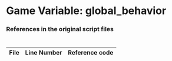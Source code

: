 # Game Variable: global_behavior
### References in the original script files

#

| File | Line Number | Reference code |
| --- | --- | --- |
